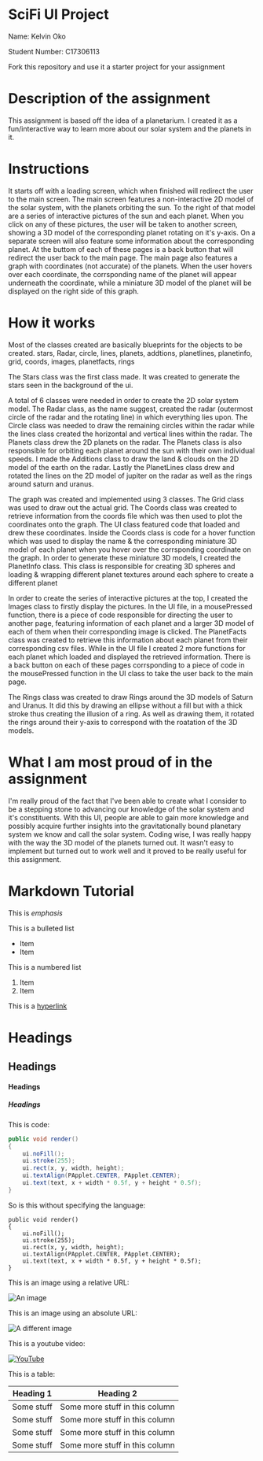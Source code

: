 # SciFi UI Project

Name: Kelvin Oko

Student Number: C17306113 

Fork this repository and use it a starter project for your assignment

# Description of the assignment
This assignment is based off the idea of a planetarium. I created it as a fun/interactive way to learn more about our solar system and the planets in it.

# Instructions
It starts off with a loading screen, which when finished will redirect the user to the main screen. The main screen features a non-interactive 2D model of the solar system, with the planets orbiting the sun. To the right of that model are a series of interactive pictures of the sun and each planet. When you click on any of these pictures, the user will be taken to another screen, showing a 3D model of the corresponding planet rotating on it's y-axis. On a separate screen will also feature some information about the corresponding planet.
At the buttom of each of these pages is a back button that will redirect the user back to the main page.
The main page also features a graph with coordinates (not accurate) of the planets. When the user hovers over each coordinate, the corrsponding name of the planet will appear underneath the coordinate, while a miniature 3D model of the planet will be displayed on the right side of this graph.

# How it works
Most of the classes created are basically blueprints for the objects to be created. stars, Radar, circle, lines, planets, addtions, planetlines, planetinfo, grid, coords, images, planetfacts, rings

The Stars class was the first class made. It was created to generate the stars seen in the background of the ui.

A total of 6 classes were needed in order to create the 2D solar system model. The Radar class, as the name suggest, created the radar (outermost circle of the radar and the rotating line) in which everything lies upon. The Circle class was needed to draw the remaining circles within the radar while the lines class created the horizontal and vertical lines within the radar. The Planets class drew the 2D planets on the radar. The Planets class is also responsible for orbiting each planet around the sun with their own individual speeds. I made the Additions class to draw the land & clouds on the 2D model of the earth on the radar. Lastly the PlanetLines class drew and rotated the lines on the 2D model of jupiter on the radar as well as the rings around saturn and uranus.

The graph was created and implemented using 3 classes. The Grid class was used to draw out the actual grid. The Coords class was created to retrieve information from the coords file which was then used to plot the coordinates onto the graph. The UI class featured code that loaded and drew these coordinates. Inside the Coords class is code for a hover function which was used to display the name & the corresponding miniature 3D model of each planet when you hover over the corrsponding coordinate on the graph. In order to generate these miniature 3D models, I created the PlanetInfo class. This class is responsible for creating 3D spheres and loading & wrapping different planet textures around each sphere to create a different planet

In order to create the series of interactive pictures at the top, I created the Images class to firstly display the pictures. In the UI file, in a mousePressed function, there is a piece of code responsible for directing the user to another page, featuring information of each planet and a larger 3D model of each of them when their corresponding image is clicked. The PlanetFacts class was created to retrieve this information about each planet from their corresponding csv files. While in the UI file I created 2 more functions for each planet which loaded and displayed the retrieved information. There is a back button on each of these pages corrsponding to a piece of code in the mousePressed function in the UI class to take the user back to the main page.

The Rings class was created to draw Rings around the 3D models of Saturn and Uranus. It did this by drawing an ellipse without a fill but with a thick stroke thus creating the illusion of a ring. As well as drawing them, it rotated the rings around their y-axis to correspond with the roatation of the 3D models.


# What I am most proud of in the assignment
I'm really proud of the fact that I've been able to create what I consider to be a stepping stone to advancing our knowledge of the solar system and it's constituents. With this UI, people are able to gain more knowledge and possibly acquire further insights into the gravitationally bound planetary system we know and call the solar system. Coding wise, I was really happy with the way the 3D model of the planets turned out. It wasn't easy to implement but turned out to work well and it proved to be really useful for this assignment.

# Markdown Tutorial

This is *emphasis*

This is a bulleted list

- Item
- Item

This is a numbered list

1. Item
1. Item

This is a [hyperlink](http://bryanduggan.org)

# Headings
## Headings
#### Headings
##### Headings

This is code:

```Java
public void render()
{
	ui.noFill();
	ui.stroke(255);
	ui.rect(x, y, width, height);
	ui.textAlign(PApplet.CENTER, PApplet.CENTER);
	ui.text(text, x + width * 0.5f, y + height * 0.5f);
}
```

So is this without specifying the language:

```
public void render()
{
	ui.noFill();
	ui.stroke(255);
	ui.rect(x, y, width, height);
	ui.textAlign(PApplet.CENTER, PApplet.CENTER);
	ui.text(text, x + width * 0.5f, y + height * 0.5f);
}
```

This is an image using a relative URL:

![An image](images/p8.png)

This is an image using an absolute URL:

![A different image](https://bryanduggandotorg.files.wordpress.com/2019/02/infinite-forms-00045.png?w=595&h=&zoom=2)

This is a youtube video:

[![YouTube](https://i.ytimg.com/vi/hZGYoId13vs/hqdefault.jpg)](https://www.youtube.com/watch?v=hZGYoId13vs&feature=youtu.be)

This is a table:

| Heading 1 | Heading 2 |
|-----------|-----------|
|Some stuff | Some more stuff in this column |
|Some stuff | Some more stuff in this column |
|Some stuff | Some more stuff in this column |
|Some stuff | Some more stuff in this column |

